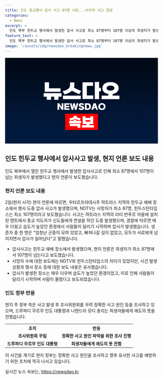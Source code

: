 ```yaml
---
title: 인도 종교행사 압사 사고 87명 사망...비극적 사고 현장
categories:
  - News
excerpt: >
  인도 북부 힌두교 행사에서 발생한 압사 사고로 최소 87명부터 107명 이상의 희생자가 발생했습니다. 사고는 힌두스탄타임스 보도에 따르면 테스트에서 종교 지도자의 연설 중에 발생했으며, 높은 습도와 더움으로 인해 사람들이 달리기 시작하면서 발생한 것으로 보고 있습니다. 현재 현지 당국은 사고 원인을 조사 중이며, 인도 대통령과 총리는 희생자들에게 애도의 뜻을 전했습니다.
feature_text: >
  인도 북부 힌두교 행사에서 발생한 압사 사고로 최소 87명부터 107명 이상의 희생자가 발생했습니다. 사고는 힌두스탄타임스 보도에 따르면 테스트에서 종교 지도자의 연설 중에 발생했으며, 높은 습도와 더움으로 인해 사람들이 달리기 시작하면서 발생한 것으로 보고 있습니다. 현재 현지 당국은 사고 원인을 조사 중이며, 인도 대통령과 총리는 희생자들에게 애도의 뜻을 전했습니다.
image: '/assets/img/newsdao_breakingnews.jpg'
---
```


<p><img src="/assets/img/newsdao_breakingnews.jpg" alt="flaretime 속보" /></p>

<h2 data-ke-size="size26">인도 힌두교 행사에서 압사사고 발생, 현지 언론 보도 내용</h2>

<p data-ke-size="size16">인도 북부에서 열린 힌두교 행사에서 발생한 압사사고로 인해 최소 87명에서 107명이 넘는 희생자가 발생했다고 현지 언론이 보도했습니다.</p>

<h3>현지 언론 보도 내용</h3>

<p data-ke-size="size16">2일(현지 시각) 현지 언론에 따르면, 우타르프라데시주 하트라스 지역의 힌두교 예배 장소에서 행사 도중 압사 사고가 발생했으며, NDTV는 사망자가 최소 87명, 힌두스탄타임스는 최소 107명이라고 보도했습니다. 사고는 하트라스 지역의 라티 반푸르 마을에 설치된 텐트에서 종교 지도자가 신도들에게 연설을 하던 도중 발생했으며, 경찰에 따르면 매우 더웠고 습도가 높았던 환경에서 사람들이 달리기 시작하며 압사가 발생했습니다. 생존자 중 한 명은 "엄청난 군중이 모여 있었고, 빠져나갈 길이 없었고, 모두가 서로에게 넘어지면서 압사가 일어났다"고 말했습니다.</p>

<ul>
  <li>압사사고는 힌두교 예배 장소에서 발생했으며, 현지 언론은 희생자가 최소 87명에서 107명이 넘는다고 보도했습니다.</li>
  <li>사망자 수에 대한 보도에는 NDTV와 힌두스탄타임스의 차이가 있었지만, 사건 발생 상황과 행사 장소 등에 대한 보도 내용은 유사했습니다.</li>
  <li>압사가 발생한 장소는 매우 더우며 습도가 높았던 환경이었고, 이로 인해 사람들이 달리기 시작하며 사람이 몰렸다고 보도되었습니다.</li>
</ul>

<h3>인도 정부 반응</h3>

<p data-ke-size="size16">현지 주 정부 측은 사고 발생 후 조사위원회를 꾸려 정확한 사고 원인 등을 조사하고 있으며, 드루파디 무르무 인도 대통령과 나렌드라 모디 총리는 희생자들에게 애도의 뜻을 전했습니다.</p>

<table>
  <tr>
    <th>조치</th>
    <th>반응</th>
  </tr>
  <tr>
    <td style="text-align: center; height: 17px;"><b>조사위원회 꾸림</b></td>
    <td style="text-align: center; height: 17px;"><b>정확한 사고 원인 파악을 위한 조사 진행</b></td>
  </tr>
  <tr>
    <td style="text-align: center; height: 17px;"><b>드루파디 무르무 인도 대통령</b></td>
    <td style="text-align: center; height: 17px;"><b>희생자들에게 애도의 뜻 전함</b></td>
  </tr>
</table>

<p data-ke-size="size16">이 사건을 계기로 현지 정부는 정확한 사고 원인을 조사하고 향후 유사한 사고를 예방하기 위한 조치에 적극 나서고 있습니다.</p>
실시간 뉴스 속보는, <a href="https://newsdao.kr" rel="dofollow">https://newsdao.kr</a>


